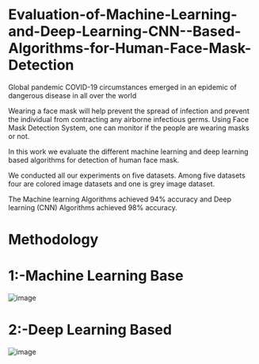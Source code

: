 # Evaluation-of-Machine-Learning-and-Deep-Learning-CNN--Based-Algorithms-for-Human-Face-Mask-Detection
Global pandemic COVID-19 circumstances emerged in an epidemic of dangerous disease in all over the world

Wearing a face mask will help prevent the spread of infection and prevent the individual from contracting any airborne infectious germs.
Using Face Mask Detection System, one can monitor if the people are wearing masks or not. 

In this work we evaluate the different machine learning and deep learning based algorithms for detection of human face mask.

We conducted all our experiments on five datasets. Among five datasets four are colored image datasets and one is grey image dataset.

The Machine learning Algorithms achieved 94% accuracy and Deep learning (CNN) Algorithms achieved 98% accuracy.
# Methodology
# 1:-Machine Learning Base
![image](https://github.com/user-attachments/assets/2b92da76-93e7-4e6f-bf31-0d95159a8b67)
# 2:-Deep Learning Based
![image](https://github.com/user-attachments/assets/3e5e51d0-c20c-4370-89bc-5dbb88b91216)




